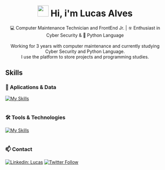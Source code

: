 <h1 align="center"><img src="https://media.giphy.com/media/hvRJCLFzcasrR4ia7z/giphy.gif" width="35"><b> Hi, i'm Lucas Alves</b></h1>

<p align="center">
  💻 Computer Maintenance Technician and FrontEnd Jr. | ☣️ Enthusiast in Cyber Security & 🐍 Python Language  <br><br>
  Working for 3 years with computer maintenance and currently studying Cyber Security and Python Language.  <br>
  I use the platform to store projects and programming studies.
</p>

## Skills

### 🚀 Aplications & Data
[![My Skills](https://skillicons.dev/icons?i=python,html,css,javascript)](https://skillicons.dev)<br><br>

### 🛠️ Tools & Technologies
[![My Skills](https://skillicons.dev/icons?i=vscode,mysql,git,github,kali,linux)](https://skillicons.dev)<br><br>

### 📫 Contact

[![Linkedin: Lucas](https://img.shields.io/badge/-LinkedIn-blue?style=flat-square&logo=Linkedin&logoColor=white&link=https://www.linkedin.com/in/lucasalvessilva2781/)](https://www.linkedin.com/in/lucasalvessilva2781/)
[![Twitter Follow](https://img.shields.io/twitter/follow/alvess_luc?style=social)]({https://twitter.com/alvess_luc}) <br><br>
